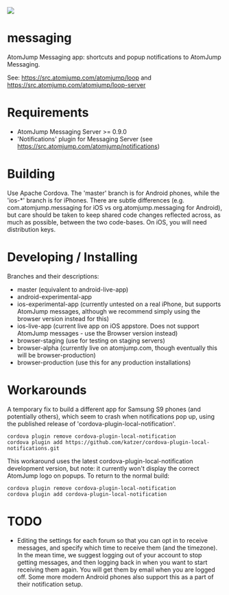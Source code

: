 <img src="https://atomjump.com/images/logo80.png">

# messaging
AtomJump Messaging app: shortcuts and popup notifications to AtomJump Messaging.

See:
https://src.atomjump.com/atomjump/loop
and
https://src.atomjump.com/atomjump/loop-server


# Requirements

* AtomJump Messaging Server >= 0.9.0
* 'Notifications' plugin for Messaging Server (see https://src.atomjump.com/atomjump/notifications)


# Building

Use Apache Cordova.
The 'master' branch is for Android phones, while the 'ios-*' branch is for iPhones. There are subtle differences (e.g. com.atomjump.messaging for iOS vs org.atomjump.messaging for Android), but care should be taken to keep shared code changes reflected across, as much as possible, between the two code-bases.
On iOS, you will need distribution keys.


# Developing / Installing

Branches and their descriptions:

* master   (equivalent to android-live-app)
* android-experimental-app
* ios-experimental-app    (currently untested on a real iPhone, but supports AtomJump messages, although we recommend simply using the browser version instead for this)
* ios-live-app   (current live app on iOS appstore. Does not support AtomJump messages - use the Browser version instead)
* browser-staging      (use for testing on staging servers)
* browser-alpha        (currently live on atomjump.com, though eventually this will be browser-production)
* browser-production   (use this for any production installations)


# Workarounds

A temporary fix to build a different app for Samsung S9 phones (and potentially others), which seem to crash when notifications pop up, using the published release of 'cordova-plugin-local-notification'.

```
cordova plugin remove cordova-plugin-local-notification
cordova plugin add https://github.com/katzer/cordova-plugin-local-notifications.git
```

This workaround uses the latest cordova-plugin-local-notification development version, but note: it currently won't display the correct AtomJump logo on popups. To return to the normal build:

```
cordova plugin remove cordova-plugin-local-notification
cordova plugin add cordova-plugin-local-notification
```



# TODO

* Editing the settings for each forum so that you can opt in to receive messages, and specify which time to receive them (and the timezone). In the mean time, we suggest logging out of your account to stop getting messages, and then logging back in when you want to start receiving them again. You will get them by email when you are logged off. Some more modern Android phones also support this as a part of their notification setup.

